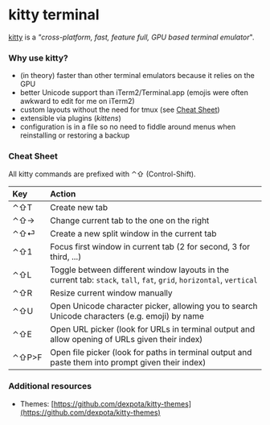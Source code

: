 # kitty terminal

[kitty](https://github.com/kovidgoyal/kitty) is a _"cross-platform, fast, feature full, GPU based terminal emulator_".

### Why use kitty?

* \(in theory\) faster than other terminal emulators because it relies on the GPU
* better Unicode support than iTerm2/Terminal.app \(emojis were often awkward to edit for me on iTerm2\)
* custom layouts without the need for tmux \(see [Cheat Sheet](kitty-terminal.md#cheat-sheet)\)
* extensible via plugins \(_kittens_\)
* configuration is in a file so no need to fiddle around menus when reinstalling or restoring a backup

### Cheat Sheet

All kitty commands are prefixed with ⌃⇧ \(Control-Shift\). 

| Key | Action |
| :--- | :--- |
| ⌃⇧T | Create new tab |
| ⌃⇧→ | Change current tab to the one on the right |
| ⌃⇧⏎ | Create a new split window in the current tab  |
| ⌃⇧1 | Focus first window in current tab \(2 for second, 3 for third, ...\) |
| ⌃⇧L | Toggle between different window layouts in the current tab: `stack`, `tall`, `fat`, `grid`, `horizontal`, `vertical` |
| ⌃⇧R | Resize current window manually |
| ⌃⇧U | Open Unicode character picker, allowing you to search Unicode characters \(e.g. emoji\) by name |
| ⌃⇧E | Open URL picker \(look for URLs in terminal output and allow opening of URLs given their index\) |
| ⌃⇧P&gt;F | Open file picker \(look for paths in terminal output and paste them into prompt given their index\) |

### Additional resources

* Themes: [https://github.com/dexpota/kitty-themes](https://github.com/dexpota/kitty-themes)

